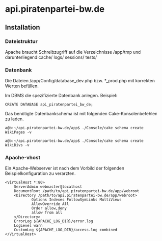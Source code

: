 # api.piratenpartei-bw.de

## Installation
### Dateistruktur
Apache braucht Schreibzugriff auf die Verzeichnisse /app/tmp und darunterliegend
 cache/ logs/ sessions/ tests/

### Datenbank
Die Dateien /app/Config/database_dev.php bzw. *_prod.php mit korrekten Werten
befüllen.

Im DBMS die spezifizierte Datenbank anlegen. Beispiel:
```
CREATE DATABASE api_piratenpartei_bw_de;
```

Das benötigte Datenbankschema ist mit folgenden Cake-Konsolenbefehlen zu
laden.

```
a@b:~/api.piratenpartei-bw.de/app$ ./Console/cake schema create WikiPages -v
```

```
a@b:~/api.piratenpartei-bw.de/app$ ./Console/cake schema create WikiDivs -v
```

### Apache-vhost
Ein Apache-Webserver ist nach dem Vorbild der folgenden Beispielkonfiguration
zu verarzten.
```
<VirtualHost *:80>
    ServerAdmin webmaster@localhost
    DocumentRoot /path/to/api.piratenpartei-bw.de/app/webroot
    <Directory /path/to/api.piratenpartei-bw.de/app/webroot>
            Options Indexes FollowSymLinks MultiViews
            AllowOverride All
            Order allow,deny
            allow from all
    </Directory>
    ErrorLog ${APACHE_LOG_DIR}/error.log
    LogLevel warn
    CustomLog ${APACHE_LOG_DIR}/access.log combined
</VirtualHost>
```
